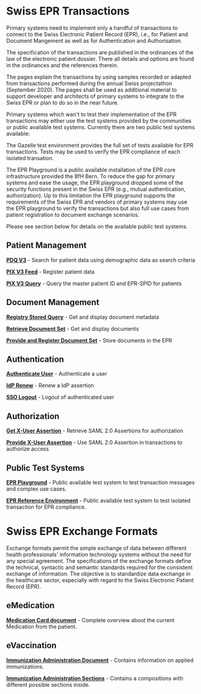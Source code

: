 # Swiss EPR Transactions

Primary systems need to implement only a handful of transactions to connect to the Swiss Electronic Patient Record (EPR), i.e., for Patient and Document Mangement as well as for Authentication and Authorisation.

The specification of the transactions are published in the ordinances of the law of the electronic patient dossier. There all details and options are found in the ordinances and the references therein.

The pages explain the transactions by using samples recorded or adapted from transactions performed during the annual Swiss projectathon (September 2020). The pages shall be used as additional material to support developer and architects of primary systems to integrate to the Swiss EPR or plan to do so in the near future.

Primary systems which wan't to test their implementation of the EPR transactions may either use the test systems provided by the communities or public available test systems. Currently there are two public test systems available:

The Gazelle test environment provides the full set of tests available for EPR transactions. Tests may be used to verify the EPR compliance of each isolated transation.

The EPR Playground is a public available installation of the EPR core infrastructure provided the BfH Bern. To reduce the gap for primary systems and ease the usage, the EPR playground dropped some of the security functions present in the Swiss EPR (e.g., mutual authentication, authorization). Up to this limitation the EPR playground supports the requirements of the Swiss EPR and vendors of primary systems may use the EPR playground to verify the transactions but also full use cases from patient registration to document exchange scenarios.    

Please see section below for details on the available public test systems.

## Patient Management

**[PDQ V3](../main/files/PDQ.md)** - Search for patient data using demographic data as search criteria

**[PIX V3 Feed](../main/files/PIXFeed.md)** - Register patient data

**[PIX V3 Query](../main/files/PIXQuery.md)** - Query the master patient ID and EPR-SPID for patients

## Document Management

**[Registry Stored Query](../main/files/RegistryStoredQuery.md)** - Get and display document metadata

**[Retrieve Document Set](../main/files/RetrieveDocumentSet.md)** - Get and display documents

**[Provide and Register Document Set](../main/files/ProvideAndRegister.md)** - Store documents in the EPR

## Authentication

**[Authenticate User](../main/files/AuthenticateUser.md)** - Authenticate a user

**[IdP Renew](../main/files/IdPRenew.md)** - Renew a IdP assertion

**[SSO Logout](../main/files/SSOLogout.md)** - Logout of authenticated user  

## Authorization

**[Get X-User Assertion](../main/files/GetXAssertion.md)** - Retrieve SAML 2.0 Assertions for authorization

**[Provide X-User Assertion](../main/files/ProvideXAssertion.md)** - Use SAML 2.0 Assertion in transactions to authorize access

## Public Test Systems

**[EPR Playground](../main/files/playground.md)** - Public available test system to test transaction messages and complex use cases.

**[EPR Reference Environment](../main/files/gazelle.md)** - Public available test system to test isolated transaction for EPR compliance.

# Swiss EPR Exchange Formats

Exchange formats permit the simple exchange of data between different health professionals' information technology systems without the need for any special agreement. The specifications of the exchange formats define the technical, syntactic and semantic standards required for the consistent exchange of information. The objective is to standardize data exchange in the healthcare sector, especially with regard to the Swiss Electronic Patient Record (EPR).

## eMedication

**[Medication Card document](../main/files/MedicationCardDocument.md)** - Complete overview about the current Medication from the patient.

## eVaccination

**[Immunization Administration Document](../main/files/ImmunizationAdministrationDocument.md)** - Contains information on applied immunizations.

**[Immunization Administration Sections](../main/files/ImmunizationAdministrationSections.md)** - Contains a compositions with different possible sections inside.
